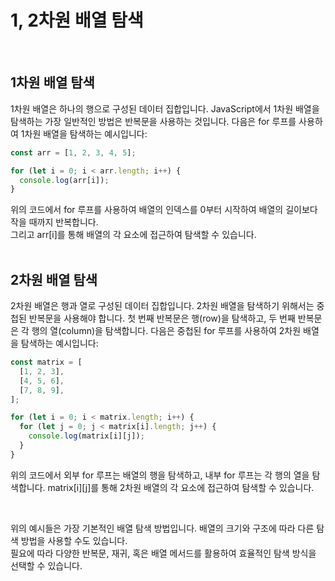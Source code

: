 # 1, 2차원 배열 탐색

<br/>

## 1차원 배열 탐색

1차원 배열은 하나의 행으로 구성된 데이터 집합입니다. JavaScript에서 1차원 배열을 탐색하는 가장 일반적인 방법은 반복문을 사용하는 것입니다. 다음은 for 루프를 사용하여 1차원 배열을 탐색하는 예시입니다:

```javascript
const arr = [1, 2, 3, 4, 5];

for (let i = 0; i < arr.length; i++) {
  console.log(arr[i]);
}
```

위의 코드에서 for 루프를 사용하여 배열의 인덱스를 0부터 시작하여 배열의 길이보다 작을 때까지 반복합니다. <br/>
그리고 arr[i]를 통해 배열의 각 요소에 접근하여 탐색할 수 있습니다.
<br/><br/>

## 2차원 배열 탐색

2차원 배열은 행과 열로 구성된 데이터 집합입니다. 2차원 배열을 탐색하기 위해서는 중첩된 반복문을 사용해야 합니다. 첫 번째 반복문은 행(row)을 탐색하고, 두 번째 반복문은 각 행의 열(column)을 탐색합니다. 다음은 중첩된 for 루프를 사용하여 2차원 배열을 탐색하는 예시입니다:

```javascript
const matrix = [
  [1, 2, 3],
  [4, 5, 6],
  [7, 8, 9],
];

for (let i = 0; i < matrix.length; i++) {
  for (let j = 0; j < matrix[i].length; j++) {
    console.log(matrix[i][j]);
  }
}
```

위의 코드에서 외부 for 루프는 배열의 행을 탐색하고, 내부 for 루프는 각 행의 열을 탐색합니다. matrix[i][j]를 통해 2차원 배열의 각 요소에 접근하여 탐색할 수 있습니다.

<br>

위의 예시들은 가장 기본적인 배열 탐색 방법입니다. 배열의 크기와 구조에 따라 다른 탐색 방법을 사용할 수도 있습니다. <br/>
필요에 따라 다양한 반복문, 재귀, 혹은 배열 메서드를 활용하여 효율적인 탐색 방식을 선택할 수 있습니다.
